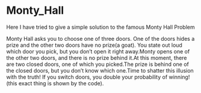 # Monty_Hall
 Here I have tried to give a simple solution to the famous Monty Hall Problem

 Monty Hall asks you to choose one of three doors. One of the doors hides a prize and the other two doors have no prize(a goat). You state out loud which door you pick, but you don’t open it right away.Monty opens one of the other two doors, and there is no prize behind it.At this moment, there are two closed doors, one of which you picked.The prize is behind one of the closed doors, but you don’t know which one.Time to shatter this illusion with the truth! If you switch doors, you double your probability of winning!(this exact thing is shown by the code).
